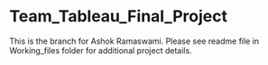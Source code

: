 # Team_Tableau_Final_Project
This is the branch for Ashok Ramaswami. Please see readme file in Working_files folder for additional project details.
